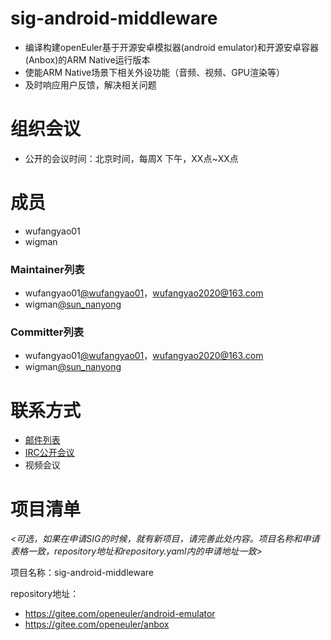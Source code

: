 
# sig-android-middleware

- 编译构建openEuler基于开源安卓模拟器(android emulator)和开源安卓容器(Anbox)的ARM Native运行版本
- 使能ARM Native场景下相关外设功能（音频、视频、GPU渲染等）
- 及时响应用户反馈，解决相关问题

# 组织会议

- 公开的会议时间：北京时间，每周X 下午，XX点~XX点

# 成员

- wufangyao01
- wigman

### Maintainer列表

- wufangyao01[@wufangyao01](https://gitee.com/wufangyao01)，wufangyao2020@163.com
- wigman[@sun_nanyong](https://gitee.com/sun_nanyong)

### Committer列表

- wufangyao01[@wufangyao01](https://gitee.com/wufangyao01)，wufangyao2020@163.com
- wigman[@sun_nanyong](https://gitee.com/sun_nanyong)

# 联系方式

- [邮件列表](sig-android-middleware@openeuler.org)
- [IRC公开会议]()
- 视频会议

# 项目清单

*<可选，如果在申请SIG的时候，就有新项目，请完善此处内容。项目名称和申请表格一致，repository地址和repository.yaml内的申请地址一致>*

项目名称：sig-android-middleware

repository地址：

- https://gitee.com/openeuler/android-emulator
- https://gitee.com/openeuler/anbox